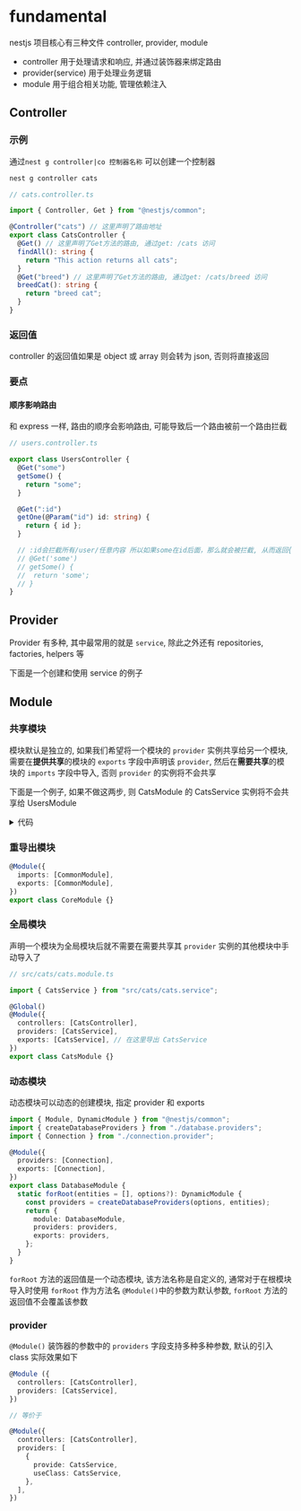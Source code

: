# fundamental

nestjs 项目核心有三种文件 controller, provider, module

- controller 用于处理请求和响应, 并通过装饰器来绑定路由
- provider(service) 用于处理业务逻辑
- module 用于组合相关功能, 管理依赖注入

## Controller

### 示例

通过`nest g controller|co 控制器名称` 可以创建一个控制器

```sh
nest g controller cats
```

```ts
// cats.controller.ts

import { Controller, Get } from "@nestjs/common";

@Controller("cats") // 这里声明了路由地址
export class CatsController {
  @Get() // 这里声明了Get方法的路由, 通过get: /cats 访问
  findAll(): string {
    return "This action returns all cats";
  }
  @Get("breed") // 这里声明了Get方法的路由, 通过get: /cats/breed 访问
  breedCat(): string {
    return "breed cat";
  }
}
```

### 返回值

controller 的返回值如果是 object 或 array 则会转为 json, 否则将直接返回

### 要点

#### 顺序影响路由

和 express 一样, 路由的顺序会影响路由, 可能导致后一个路由被前一个路由拦截

```ts
// users.controller.ts

export class UsersController {
  @Get("some")
  getSome() {
    return "some";
  }

  @Get(":id")
  getOne(@Param("id") id: string) {
    return { id };
  }

  // :id会拦截所有/user/任意内容 所以如果some在id后面，那么就会被拦截, 从而返回{id: 'some'} 而不是希望的'some'
  // @Get('some')
  // getSome() {
  //  return 'some';
  // }
}
```

## Provider

Provider 有多种, 其中最常用的就是 `service`, 除此之外还有 repositories, factories, helpers 等

下面是一个创建和使用 service 的例子

## Module

### 共享模块

模块默认是独立的, 如果我们希望将一个模块的 `provider` 实例共享给另一个模块, 需要在**提供共享**的模块的 `exports` 字段中声明该 `provider`, 然后在**需要共享**的模块的 `imports` 字段中导入, 否则 `provider` 的实例将不会共享

下面是一个例子, 如果不做这两步, 则 CatsModule 的 CatsService 实例将不会共享给 UsersModule

<details>
<summary style="cursor: pointer">
代码
</summary>

```ts
// src/cats/cats.module.ts

import { CatsService } from "src/cats/cats.service";

@Module({
  controllers: [CatsController],
  providers: [CatsService],
  exports: [CatsService], // 1.在这里导出 CatsService
})
export class CatsModule {}
```

```ts
// src/users/users.module.ts

import { CatsModule } from "src/cats/cats.module";

@Module({
  controllers: [UsersController],
  providers: [UsersService],
  imports: [CatsModule], // 2.在这里导入CatsModule
})
export class UsersModule {}
```

</details>

### 重导出模块

```ts
@Module({
  imports: [CommonModule],
  exports: [CommonModule],
})
export class CoreModule {}
```

### 全局模块

声明一个模块为全局模块后就不需要在需要共享其 `provider` 实例的其他模块中手动导入了

```ts
// src/cats/cats.module.ts

import { CatsService } from "src/cats/cats.service";

@Global()
@Module({
  controllers: [CatsController],
  providers: [CatsService],
  exports: [CatsService], // 在这里导出 CatsService
})
export class CatsModule {}
```

### 动态模块

动态模块可以动态的创建模块, 指定 provider 和 exports

```ts
import { Module, DynamicModule } from "@nestjs/common";
import { createDatabaseProviders } from "./database.providers";
import { Connection } from "./connection.provider";

@Module({
  providers: [Connection],
  exports: [Connection],
})
export class DatabaseModule {
  static forRoot(entities = [], options?): DynamicModule {
    const providers = createDatabaseProviders(options, entities);
    return {
      module: DatabaseModule,
      providers: providers,
      exports: providers,
    };
  }
}
```

`forRoot` 方法的返回值是一个动态模块, 该方法名称是自定义的, 通常对于在根模块导入时使用 `forRoot` 作为方法名
`@Module()`中的参数为默认参数, `forRoot` 方法的返回值不会覆盖该参数

### provider

`@Module()` 装饰器的参数中的 `providers` 字段支持多种多种参数, 默认的引入 class 实际效果如下

```ts
@Module ({
  controllers: [CatsController],
  providers: [CatsService],
})

// 等价于

@Module({
  controllers: [CatsController],
  providers: [
    {
      provide: CatsService,
      useClass: CatsService,
    },
  ],
})
```
